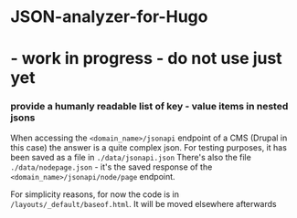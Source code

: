 # JSON-analyzer-for-Hugo
# - work in progress - do not use just yet

### provide a humanly readable list of key - value items in nested jsons
When accessing the `<domain_name>/jsonapi` endpoint of a CMS (Drupal in this case) the answer is a quite complex json.
For testing purposes, it has been saved as a file in `./data/jsonapi.json`
There's also the file `./data/nodepage.json` - it's the saved response of the `<domain_name>/jsonapi/node/page` endpoint.

For simplicity reasons, for now the code is in `/layouts/_default/baseof.html`. It will be moved elsewhere afterwards
